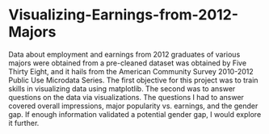 # Visualizing-Earnings-from-2012-Majors
Data about employment and earnings from 2012 graduates of various majors were obtained from a pre-cleaned dataset was obtained by Five Thirty Eight, and it hails from the  American Community Survey 2010-2012 Public Use Microdata Series. The first objective for this project was to train skills in visualizing data using matplotlib. The second was to answer questions on the data via visualizations. The questions I had to answer covered overall impressions, major popularity vs. earnings, and the gender gap. If enough information validated a potential gender gap, I would explore it further.
